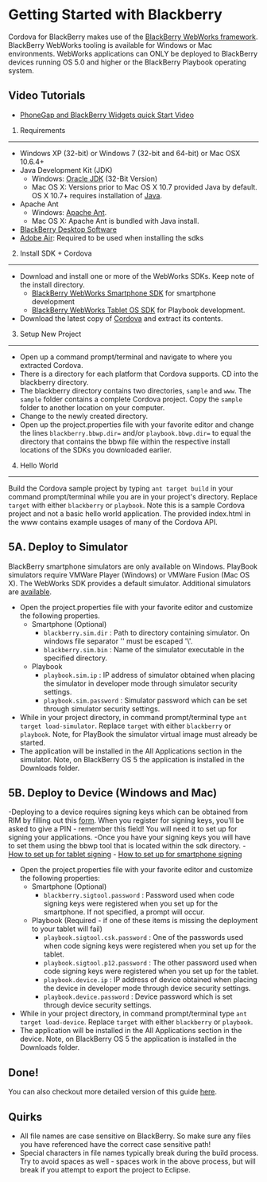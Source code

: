 Getting Started with Blackberry
============================

Cordova for BlackBerry makes use of the [BlackBerry WebWorks framework](https://bdsc.webapps.blackberry.com/html5). BlackBerry WebWorks tooling is available for Windows or Mac environments. WebWorks applications can ONLY be deployed to BlackBerry devices running OS 5.0 and higher or the BlackBerry Playbook operating system.

Video Tutorials
----------------

- [PhoneGap and BlackBerry Widgets quick Start Video](http://www.youtube.com/v/eF0h0K0OLwI?autoplay=1)

1. Requirements
---------------

- Windows XP (32-bit) or Windows 7 (32-bit and 64-bit) or Mac OSX 10.6.4+
- Java Development Kit (JDK)
	- Windows: [Oracle JDK](http://www.oracle.com/technetwork/java/javase/downloads/index.html#jdk) (32-Bit Version)
	- Mac OS X: Versions prior to Mac OS X 10.7 provided Java by default.  OS X 10.7+ requires installation of [Java](http://support.apple.com/kb/DL1421).
- Apache Ant
	- Windows: [Apache Ant](http://ant.apache.org/bindownload.cgi).
	- Mac OS X: Apache Ant is bundled with Java install.
- [BlackBerry Desktop Software](http://us.blackberry.com/apps-software/desktop/)
- [Adobe Air](http://get.adobe.com/air/): Required to be used when installing the sdks
	
2. Install SDK + Cordova
-------------------------

- Download and install one or more of the WebWorks SDKs. Keep note of the install directory.
	- [BlackBerry WebWorks Smartphone SDK](https://bdsc.webapps.blackberry.com/html5/download/sdk) for smartphone development
	- [BlackBerry WebWorks Tablet OS SDK](https://bdsc.webapps.blackberry.com/html5/download/sdk) for Playbook development.
- Download the latest copy of [Cordova](http://phonegap.com/download) and extract its contents.

3. Setup New Project
--------------------

- Open up a command prompt/terminal and navigate to where you extracted Cordova.
- There is a directory for each platform that Cordova supports.	 CD into the blackberry directory.
- The blackberry directory contains two directories, `sample` and `www`.  The `sample` folder contains a complete Cordova project.	Copy the `sample` folder to another location on your computer.
- Change to the newly created directory.
- Open up the project.properties file with your favorite editor and change the lines `blackberry.bbwp.dir=` and/or `playbook.bbwp.dir=` to equal the directory that contains the bbwp file within the respective install locations of the SDKs you downloaded earlier.

4. Hello World
--------------

Build the Cordova sample project by typing `ant target build` in your command prompt/terminal while you are in your project's directory. Replace `target` with either `blackberry` or `playbook`. Note this is a sample Cordova project and not a basic hello world application. The provided index.html in the www contains example usages of many of the Cordova API.

5A. Deploy to Simulator
--------------------------------------

BlackBerry smartphone simulators are only available on Windows. PlayBook simulators require VMWare Player (Windows) or VMWare Fusion (Mac OS X). The WebWorks SDK provides a default simulator. Additional simulators are [available](http://us.blackberry.com/developers/resources/simulators.jsp).

- Open the project.properties file with your favorite editor and customize the following properties.
	- Smartphone (Optional)
		- `blackberry.sim.dir` : Path to directory containing simulator. On windows file separator '\' must be escaped '\\\'.
		- `blackberry.sim.bin` : Name of the simulator executable in the specified directory.
	- Playbook
		- `playbook.sim.ip` : IP address of simulator obtained when placing the simulator in developer mode through simulator security settings.
		- `playbook.sim.password` : Simulator password which can be set through simulator security settings.
- While in your project directory, in command prompt/terminal type `ant target load-simulator`. Replace `target` with either `blackberry` or `playbook`.  Note, for PlayBook the simulator virtual image must already be started.
- The application will be installed in the All Applications section in the simulator.  Note, on BlackBerry OS 5 the application is installed in the Downloads folder.

5B. Deploy to Device (Windows and Mac)
--------------------------------------

-Deploying to a device requires signing keys which can be obtained from RIM by filling out this [form](https://www.blackberry.com/SignedKeys/). When you register for signing keys, you'll be asked to give a PIN - remember this field! You will need it to set up for signing your applications.
	-Once you have your signing keys you will have to set them using the bbwp tool that is located within the sdk directory.
		- [How to set up for tablet signing](https://bdsc.webapps.blackberry.com/html5/documentation/ww_publishing/signing_setup_tablet_apps_1920009_11.html)
		- [How to set up for smartphone signing](https://bdsc.webapps.blackberry.com/html5/documentation/ww_publishing/signing_setup_smartphone_apps_1920010_11.html)
- Open the project.properties file with your favorite editor and customize the following properties:
	- Smartphone (Optional)
		- `blackberry.sigtool.password` : Password used when code signing keys were registered when you set up for the smartphone.	If not specified, a prompt will occur.
	- Playbook (Required - if one of these items is missing the deployment to your tablet will fail)
		- `playbook.sigtool.csk.password` : One of the passwords used when code signing keys were registered when you set up for the tablet.
		- `playbook.sigtool.p12.password` : The other password used when code signing keys were registered when you set up for the tablet. 
		- `playbook.device.ip` : IP address of device obtained when placing the device in developer mode through device security settings.
		- `playbook.device.password` : Device password which is set through device security settings.
- While in your project directory, in command prompt/terminal type `ant target load-device`. Replace `target` with either `blackberry` or `playbook`.
- The application will be installed in the All Applications section in the device.	Note, on BlackBerry OS 5 the application is installed in the Downloads folder.


Done!
-----

You can also checkout more detailed version of this guide [here](http://wiki.phonegap.com/w/page/31930982/Getting-Started-with-PhoneGap-BlackBerry-WebWorks).

Quirks
------
- All file names are case sensitive on BlackBerry. So make sure any files you have referenced have the correct case sensitive path!
- Special characters in file names typically break during the build process. Try to avoid spaces as well - spaces work in the above process, but will break if you attempt to export the project to Eclipse. 